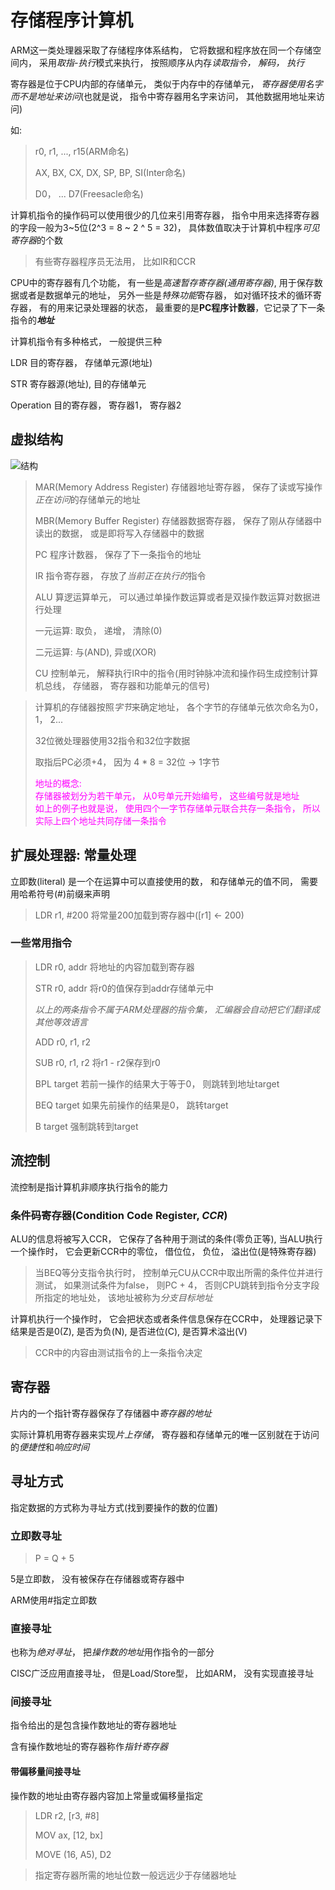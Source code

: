 # 存储程序计算机

ARM这一类处理器采取了存储程序体系结构， 它将数据和程序放在同一个存储空间内， 采用*取指-执行*模式来执行， 按照顺序从内存*读取指令， 解码， 执行*



寄存器是位于CPU内部的存储单元， 类似于内存中的存储单元， *寄存器使用名字而不是地址来访问*(也就是说， 指令中寄存器用名字来访问， 其他数据用地址来访问)

如:

>r0, r1, ..., r15(ARM命名)
>
>AX, BX, CX, DX, SP, BP, SI(Inter命名)
>
>D0， ... D7(Freesacle命名)



计算机指令的操作码可以使用很少的几位来引用寄存器， 指令中用来选择寄存器的字段一般为3~5位(2^3 = 8 ~ 2 ^ 5 = 32)， 具体数值取决于计算机中程序*可见寄存器*的个数

>有些寄存器程序员无法用， 比如IR和CCR



CPU中的寄存器有几个功能， 有一些是*高速暂存寄存器(通用寄存器)*, 用于保存数据或者是数据单元的地址， 另外一些是*特殊功能*寄存器， 如对循环技术的循环寄存器， 有的用来记录处理器的状态， 最重要的是**PC程序计数器**，它记录了下一条指令的***地址***



计算机指令有多种格式， 一般提供三种

LDR 目的寄存器， 存储单元源(地址)

STR 寄存器源(地址), 目的存储单元

Operation 目的寄存器， 寄存器1， 寄存器2



## 虚拟结构

![结构](F:\E盘\编程学习\计算机组成原理\机械工业出版社\计算机体系结构\结构.png)

>MAR(Memory Address Register) 存储器地址寄存器， 保存了读或写操作*正在访问*的存储单元的地址
>
>MBR(Memory Buffer Register) 存储器数据寄存器， 保存了刚从存储器中读出的数据， 或是即将写入存储器中的数据
>
>PC 程序计数器， 保存了下一条指令的地址
>
>IR 指令寄存器， 存放了*当前正在执行的*指令
>
> 
>
>ALU 算逻运算单元， 可以通过单操作数运算或者是双操作数运算对数据进行处理
>
>一元运算: 取负， 递增， 清除(0)
>
>二元运算: 与(AND), 异或(XOR)
>
> 
>
>CU 控制单元， 解释执行IR中的指令(用时钟脉冲流和操作码生成控制计算机总线， 存储器， 寄存器和功能单元的信号)

>计算机的存储器按照*字节*来确定地址， 各个字节的存储单元依次命名为0， 1， 2...
>
>32位微处理器使用32指令和32位字数据
>
>取指后PC必须+4， 因为 4 * 8 = 32位 -> 1字节
>
> 
>
><div style="color: #FF00FF">地址的概念:<br />
>存储器被划分为若干单元， 从0号单元开始编号， 这些编号就是地址<br />
>如上的例子也就是说， 使用四个一字节存储单元联合共存一条指令， 所以实际上四个地址共同存储一条指令</div>



## 扩展处理器: 常量处理

立即数(literal) 是一个在运算中可以直接使用的数， 和存储单元的值不同， 需要用哈希符号(#)前缀来声明

>LDR r1, #200 将常量200加载到寄存器中([r1] <- 200)



### 一些常用指令

>LDR r0, addr 将地址的内容加载到寄存器
>
>STR r0, addr 将r0的值保存到addr存储单元中
>
>*以上的两条指令不属于ARM处理器的指令集， 汇编器会自动把它们翻译成其他等效语言*
>
>ADD r0, r1, r2
>
>SUB r0, r1, r2 将r1 - r2保存到r0
>
>BPL target 若前一操作的结果大于等于0， 则跳转到地址target
>
>BEQ target 如果先前操作的结果是0， 跳转target
>
>B target 强制跳转到target



## 流控制

流控制是指计算机非顺序执行指令的能力



### 条件码寄存器(Condition Code Register, *CCR*)

ALU的信息将被写入CCR， 它保存了各种用于测试的条件(零负正等), 当ALU执行一个操作时， 它会更新CCR中的零位， 借位位， 负位， 溢出位(是特殊寄存器)

>当BEQ等分支指令执行时， 控制单元CU从CCR中取出所需的条件位并进行测试， 如果测试条件为false， 则PC + 4， 否则CPU跳转到指令分支字段所指定的地址处， 该地址被称为*分支目标地址*



计算机执行一个操作时， 它会把状态或者条件信息保存在CCR中， 处理器记录下结果是否是0(Z), 是否为负(N), 是否进位(C), 是否算术溢出(V)

>CCR中的内容由测试指令的上一条指令决定



## 寄存器

片内的一个指针寄存器保存了存储器中*寄存器的地址*

实际计算机用寄存器来实现*片上存储*， 寄存器和存储单元的唯一区别就在于访问的*便捷性*和*响应时间*



## 寻址方式

指定数据的方式称为寻址方式(找到要操作的数的位置)



### 立即数寻址

>P = Q + 5

5是立即数， 没有被保存在存储器或寄存器中

ARM使用#指定立即数



### 直接寻址

也称为*绝对寻址*， 把*操作数的地址*用作指令的一部分

CISC广泛应用直接寻址， 但是Load/Store型， 比如ARM， 没有实现直接寻址



### 间接寻址

指令给出的是包含操作数地址的寄存器地址

含有操作数地址的寄存器称作*指针寄存器*



#### 带偏移量间接寻址

操作数的地址由寄存器内容加上常量或偏移量指定

>LDR r2, [r3, #8]
>
>MOV ax, [12, bx]
>
>MOVE (16, A5), D2

>指定寄存器所需的地址位数一般远远少于存储器地址
